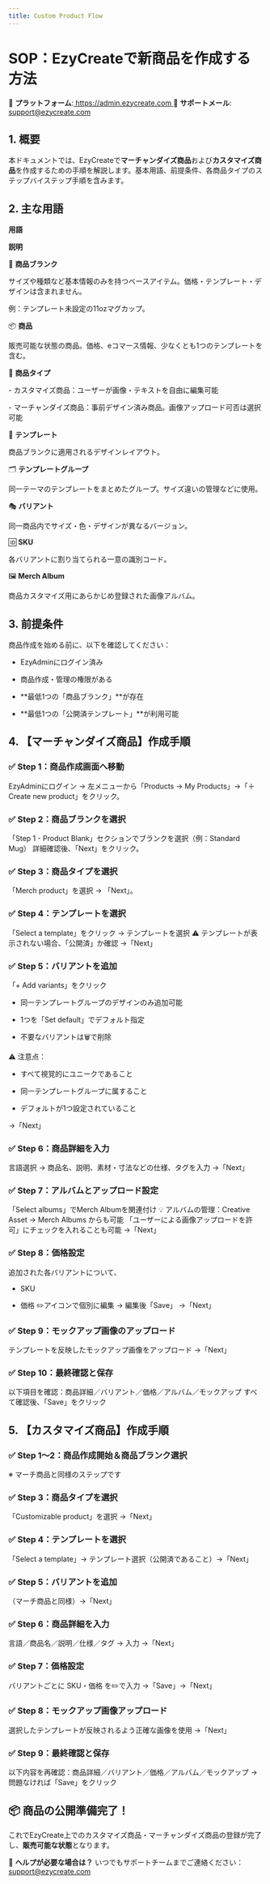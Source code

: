 ```yaml
---
title: Custom Product Flow
---
```




# **SOP：EzyCreateで新商品を作成する方法**

📍 **プラットフォーム**:[ https://admin.ezycreate.com
](https://admin.ezycreate.com) 📩 **サポートメール**: support@ezycreate.com





## **1. 概要**

本ドキュメントでは、EzyCreateで**マーチャンダイズ商品**および**カスタマイズ商品**を作成するための手順を解説します。基本用語、前提条件、各商品タイプのステップバイステップ手順を含みます。





## **2. 主な用語**

**用語**

**説明**

🧱 **商品ブランク**

サイズや種類など基本情報のみを持つベースアイテム。価格・テンプレート・デザインは含まれません。

例：テンプレート未設定の11ozマグカップ。

📦 **商品**

販売可能な状態の商品。価格、eコマース情報、少なくとも1つのテンプレートを含む。

🔧 **商品タイプ**

\- カスタマイズ商品：ユーザーが画像・テキストを自由に編集可能

\- マーチャンダイズ商品：事前デザイン済み商品。画像アップロード可否は選択可能

🎨 **テンプレート**

商品ブランクに適用されるデザインレイアウト。

🗂️ **テンプレートグループ**

同一テーマのテンプレートをまとめたグループ。サイズ違いの管理などに使用。

🎭 **バリアント**

同一商品内でサイズ・色・デザインが異なるバージョン。

🆔 **SKU**

各バリアントに割り当てられる一意の識別コード。

🖼️ **Merch Album**

商品カスタマイズ用にあらかじめ登録された画像アルバム。





## **3. 前提条件**

商品作成を始める前に、以下を確認してください：

* EzyAdminにログイン済み


* 商品作成・管理の権限がある


* \*\*最低1つの「商品ブランク」\*\*が存在


* \*\*最低1つの「公開済テンプレート」\*\*が利用可能







## **4. 【マーチャンダイズ商品】作成手順**

### **✅ Step 1：商品作成画面へ移動**

EzyAdminにログイン → 左メニューから「Products → My Products」→「＋ Create new product」をクリック。

### **✅ Step 2：商品ブランクを選択**

「Step 1 - Product Blank」セクションでブランクを選択（例：Standard Mug）
 詳細確認後、「Next」をクリック。

### **✅ Step 3：商品タイプを選択**

「Merch product」を選択 → 「Next」。

### **✅ Step 4：テンプレートを選択**

「Select a template」をクリック → テンプレートを選択
 ⚠️ テンプレートが表示されない場合、「公開済」か確認
 →「Next」

### **✅ Step 5：バリアントを追加**

「+ Add variants」をクリック

* 同一テンプレートグループのデザインのみ追加可能


* 1つを「Set default」でデフォルト指定


* 不要なバリアントは🗑️で削除



⚠️ 注意点：

* すべて視覚的にユニークであること


* 同一テンプレートグループに属すること


* デフォルトが1つ設定されていること



→「Next」

### **✅ Step 6：商品詳細を入力**

言語選択 → 商品名、説明、素材・寸法などの仕様、タグを入力
 →「Next」

### **✅ Step 7：アルバムとアップロード設定**

「Select albums」でMerch Albumを関連付け
 💡 アルバムの管理：Creative Asset → Merch Albums からも可能
 「ユーザーによる画像アップロードを許可」にチェックを入れることも可能
 →「Next」

### **✅ Step 8：価格設定**

追加された各バリアントについて、

* SKU


* 価格
   ✏️アイコンで個別に編集 → 編集後「Save」 →「Next」



### **✅ Step 9：モックアップ画像のアップロード**

テンプレートを反映したモックアップ画像をアップロード
 →「Next」

### **✅ Step 10：最終確認と保存**

以下項目を確認：商品詳細／バリアント／価格／アルバム／モックアップ
 すべて確認後、「Save」をクリック





## **5. 【カスタマイズ商品】作成手順**

### **✅ Step 1～2：商品作成開始＆商品ブランク選択**

※ マーチ商品と同様のステップです

### **✅ Step 3：商品タイプを選択**

「Customizable product」を選択 →「Next」

### **✅ Step 4：テンプレートを選択**

「Select a template」→ テンプレート選択（公開済であること）→「Next」

### **✅ Step 5：バリアントを追加**

（マーチ商品と同様）→「Next」

### **✅ Step 6：商品詳細を入力**

言語／商品名／説明／仕様／タグ → 入力 →「Next」

### **✅ Step 7：価格設定**

バリアントごとに SKU・価格 を✏️で入力 →「Save」→「Next」

### **✅ Step 8：モックアップ画像アップロード**

選択したテンプレートが反映されるよう正確な画像を使用 →「Next」

### **✅ Step 9：最終確認と保存**

以下内容を再確認：商品詳細／バリアント／価格／アルバム／モックアップ
 → 問題なければ「Save」をクリック





## **📦 商品の公開準備完了！**

これでEzyCreate上でのカスタマイズ商品・マーチャンダイズ商品の登録が完了し、**販売可能な状態**となります。





📩 **ヘルプが必要な場合は？**
 いつでもサポートチームまでご連絡ください：
 support@ezycreate.com
